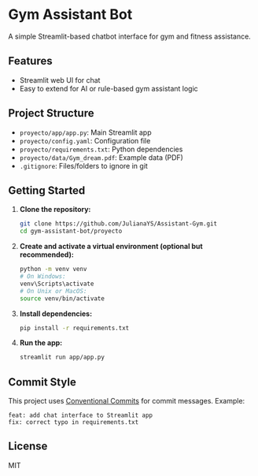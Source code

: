 # Gym Assistant Bot

A simple Streamlit-based chatbot interface for gym and fitness assistance.

## Features
- Streamlit web UI for chat
- Easy to extend for AI or rule-based gym assistant logic

## Project Structure
- `proyecto/app/app.py`: Main Streamlit app
- `proyecto/config.yaml`: Configuration file
- `proyecto/requirements.txt`: Python dependencies
- `proyecto/data/Gym_dream.pdf`: Example data (PDF)
- `.gitignore`: Files/folders to ignore in git

## Getting Started

1. **Clone the repository:**
   ```sh
   git clone https://github.com/JulianaYS/Assistant-Gym.git
   cd gym-assistant-bot/proyecto
   ```

2. **Create and activate a virtual environment (optional but recommended):**
   ```sh
   python -m venv venv
   # On Windows:
   venv\Scripts\activate
   # On Unix or MacOS:
   source venv/bin/activate
   ```

3. **Install dependencies:**
   ```sh
   pip install -r requirements.txt
   ```

4. **Run the app:**
   ```sh
   streamlit run app/app.py
   ```

## Commit Style
This project uses [Conventional Commits](https://www.conventionalcommits.org/en/v1.0.0/) for commit messages. Example:

```
feat: add chat interface to Streamlit app
fix: correct typo in requirements.txt
```

## License
MIT
